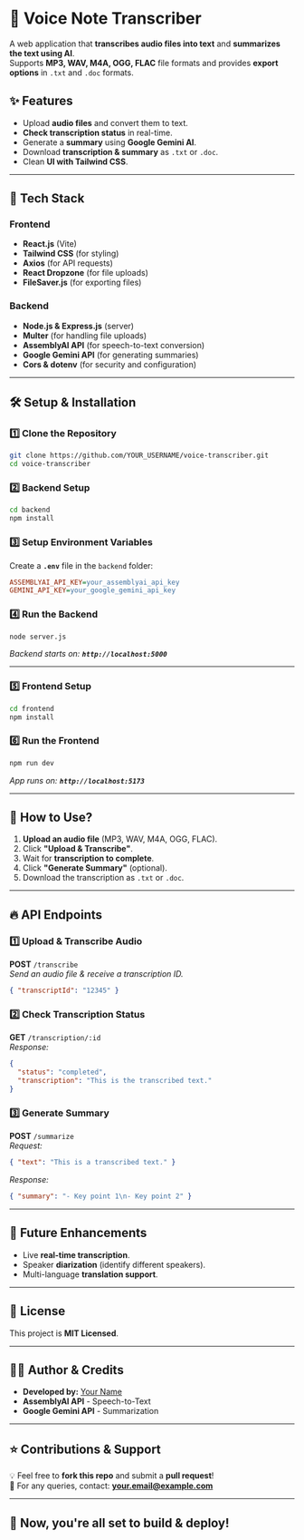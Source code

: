 # 🎤 Voice Note Transcriber

A web application that **transcribes audio files into text** and **summarizes the text using AI**.  
Supports **MP3, WAV, M4A, OGG, FLAC** file formats and provides **export options** in `.txt` and `.doc` formats.

## ✨ Features
- Upload **audio files** and convert them to text.
- **Check transcription status** in real-time.
- Generate a **summary** using **Google Gemini AI**.
- Download **transcription & summary** as `.txt` or `.doc`.
- Clean **UI with Tailwind CSS**.
  
---

## 🚀 Tech Stack
### **Frontend**
- **React.js** (Vite)
- **Tailwind CSS** (for styling)
- **Axios** (for API requests)
- **React Dropzone** (for file uploads)
- **FileSaver.js** (for exporting files)

### **Backend**
- **Node.js & Express.js** (server)
- **Multer** (for handling file uploads)
- **AssemblyAI API** (for speech-to-text conversion)
- **Google Gemini API** (for generating summaries)
- **Cors & dotenv** (for security and configuration)

---

## 🛠️ Setup & Installation

### 1️⃣ **Clone the Repository**
```bash
git clone https://github.com/YOUR_USERNAME/voice-transcriber.git
cd voice-transcriber
```

### 2️⃣ **Backend Setup**
```bash
cd backend
npm install
```

### 3️⃣ **Setup Environment Variables**
Create a **`.env`** file in the `backend` folder:
```ini
ASSEMBLYAI_API_KEY=your_assemblyai_api_key
GEMINI_API_KEY=your_google_gemini_api_key
```

### 4️⃣ **Run the Backend**
```bash
node server.js
```
_Backend starts on: **`http://localhost:5000`**_

---

### 5️⃣ **Frontend Setup**
```bash
cd frontend
npm install
```

### 6️⃣ **Run the Frontend**
```bash
npm run dev
```
_App runs on: **`http://localhost:5173`**_

---

## 📌 How to Use?
1. **Upload an audio file** (MP3, WAV, M4A, OGG, FLAC).
2. Click **"Upload & Transcribe"**.
3. Wait for **transcription to complete**.
4. Click **"Generate Summary"** (optional).
5. Download the transcription as `.txt` or `.doc`.

---

## 🔥 API Endpoints
### **1️⃣ Upload & Transcribe Audio**
**POST** `/transcribe`  
_Send an audio file & receive a transcription ID._  
```json
{ "transcriptId": "12345" }
```

### **2️⃣ Check Transcription Status**
**GET** `/transcription/:id`  
_Response:_
```json
{
  "status": "completed",
  "transcription": "This is the transcribed text."
}
```

### **3️⃣ Generate Summary**
**POST** `/summarize`  
_Request:_
```json
{ "text": "This is a transcribed text." }
```
_Response:_
```json
{ "summary": "- Key point 1\n- Key point 2" }
```

---

## 🎯 Future Enhancements
- Live **real-time transcription**.
- Speaker **diarization** (identify different speakers).
- Multi-language **translation support**.

---

## 📝 License
This project is **MIT Licensed**.

---

## 👨‍💻 Author & Credits
- **Developed by:** [Your Name](https://github.com/YOUR_USERNAME)
- **AssemblyAI API** - Speech-to-Text
- **Google Gemini API** - Summarization

---

## ⭐ Contributions & Support
💡 Feel free to **fork this repo** and submit a **pull request**!  
📧 For any queries, contact: **your.email@example.com**

---
🚀 **Now, you're all set to build & deploy!**  
---
